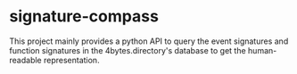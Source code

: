 # signature-compass
This project mainly provides a python API to query the event signatures and function signatures in the 4bytes.directory's database to get the human-readable representation. 
